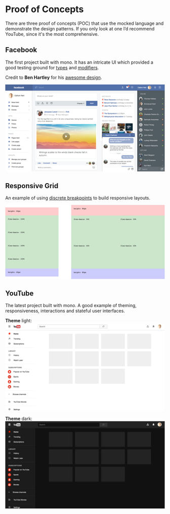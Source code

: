 # Proof of Concepts

There are three proof of concepts (POC) that use the mocked language and demonstrate the design patterns. If you only look at one I’d recommend YouTube, since it's the most comprehensive.

## Facebook

The first project built with mono. It has an intricate UI which provided a good testing ground for [types]() and [modifiers]().

Credit to **Ben Hartley** for his [awesome design](https://dribbble.com/shots/1666016-Facebook-redesign).

[![Facebook POC](../../examples/facebook/preview.png)](https://github.com/callum-hart/mono)

## Responsive Grid

An example of using [discrete breakpoints]() to build responsive layouts.

[![Responsive Grid POC](../../examples/grid/preview.png)](https://github.com/callum-hart/mono)

## YouTube

The latest project built with mono. A good example of theming, responsiveness, interactions and stateful user interfaces.

**Theme** light:
[![YouTube Light Theme POC](../../examples/youtube/preview--light.png)](https://github.com/callum-hart/mono)

**Theme** dark:
[![YouTube Dark Theme POC](../../examples/youtube/preview--dark.png)](https://github.com/callum-hart/mono)